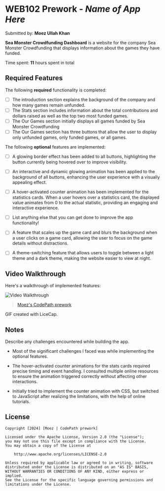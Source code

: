 # WEB102 Prework - *Name of App Here*

Submitted by: **Moez Ullah Khan**

**Sea Monster Crowdfunding Dashboard** is a website for the company Sea Monster Crowdfunding that displays information about the games they have funded.

Time spent: **11** hours spent in total

## Required Features

The following **required** functionality is completed:

* [ ] The introduction section explains the background of the company and how many games remain unfunded.
* [ ] The Stats section includes information about the total contributions and dollars raised as well as the top two most funded games.
* [ ] The Our Games section initially displays all games funded by Sea Monster Crowdfunding
* [ ] The Our Games section has three buttons that allow the user to display only unfunded games, only funded games, or all games.

The following **optional** features are implemented:

* [ ] A glowing border effect has been added to all buttons, highlighting the button currently being hovered over to improve visibility.

* [ ] An interactive and dynamic glowing animation has been applied to the background of all buttons, enhancing the user experience with a visually appealing effect.

* [ ] A hover-activated counter animation has been implemented for the statistics cards. When a user hovers over a statistics card, the displayed value animates from 0 to the actual statistic, providing an engaging and interactive experience.


* [ ] List anything else that you can get done to improve the app functionality!

* [ ] A feature that scales up the game card and blurs the background when a user clicks on a game card, allowing the user to focus on the game details without distractions.

* [ ] A theme-switching feature that allows users to toggle between a light theme and a dark theme, making the website easier to view at night.


## Video Walkthrough

Here's a walkthrough of implemented features:

<img src='https://i.imgur.com/dK9QQuz.gif' title='Video Walkthrough' width='' alt='Video Walkthrough' />
<blockquote class="imgur-embed-pub" lang="en" data-id="a/WhK1OfG"  ><a href="//imgur.com/a/WhK1OfG">Moez&#39;s CodePath prework</a></blockquote><script async src="//s.imgur.com/min/embed.js" charset="utf-8"></script>



<!-- Replace this with whatever GIF tool you used! -->
GIF created with LiceCap.  
<!-- Recommended tools:
[Kap](https://getkap.co/) for macOS
[ScreenToGif](https://www.screentogif.com/) for Windows
[peek](https://github.com/phw/peek) for Linux. -->

## Notes

Describe any challenges encountered while building the app.

* Most of the significant challenges I faced was while implementing the optional features. 

* The hover-activated counter animations for the stats cards required precise timing and event handling. I consulted multiple online resources to ensure the animation triggered correctly without affecting other interactions.

* Initially tried to implement the counter animation with CSS, but switched to JavaScript after realizing the limitations, with the help of online tutorials.



## License

    Copyright [2024] [Moez | CodePath prework]

    Licensed under the Apache License, Version 2.0 (the "License");
    you may not use this file except in compliance with the License.
    You may obtain a copy of the License at

        http://www.apache.org/licenses/LICENSE-2.0

    Unless required by applicable law or agreed to in writing, software
    distributed under the License is distributed on an "AS IS" BASIS,
    WITHOUT WARRANTIES OR CONDITIONS OF ANY KIND, either express or implied.
    See the License for the specific language governing permissions and
    limitations under the License.
